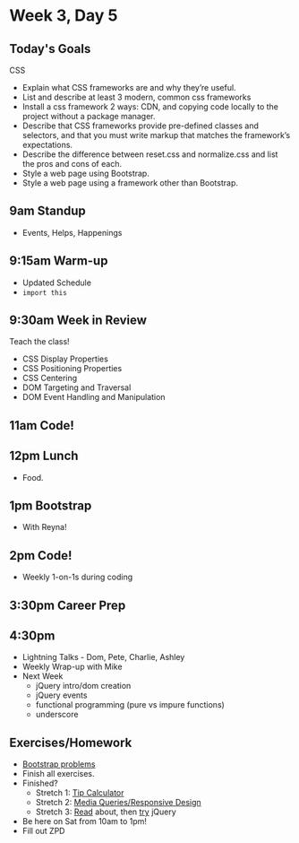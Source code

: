 # Week 3, Day 5

## Today's Goals

CSS

  - Explain what CSS frameworks are and why they’re useful.
  - List and describe at least 3 modern, common css frameworks
  - Install a css framework 2 ways: CDN, and copying code locally to the project without a package manager.
  - Describe that CSS frameworks provide pre-defined classes and selectors, and that you must write markup that matches the framework’s expectations.
  - Describe the difference between reset.css and normalize.css and list the pros and cons of each.
  - Style a web page using Bootstrap.
  - Style a web page using a framework other than Bootstrap.

## 9am Standup

- Events, Helps, Happenings

## 9:15am Warm-up

- Updated Schedule
- `import this`

## 9:30am Week in Review

Teach the class!

- CSS Display Properties
- CSS Positioning Properties
- CSS Centering
- DOM Targeting and Traversal
- DOM Event Handling and Manipulation

## 11am Code!

## 12pm Lunch

- Food.

## 1pm Bootstrap

- With Reyna!

## 2pm Code!

- Weekly 1-on-1s during coding

## 3:30pm Career Prep

## 4:30pm

- Lightning Talks - Dom, Pete, Charlie, Ashley
- Weekly Wrap-up with Mike
- Next Week
  - jQuery intro/dom creation
  - jQuery events
  - functional programming (pure vs impure functions)
  - underscore

## Exercises/Homework

- [Bootstrap problems](https://github.com/lewagon/bootstrap-challenges)
- Finish all exercises.
- Finished?
  - Stretch 1: [Tip Calculator](https://github.com/gSchool/tip-calculator-html-js)
  - Stretch 2: [Media Queries/Responsive Design](https://github.com/gSchool/media-query-css-exercise)
  - Stretch 3: [Read](https://learn.jquery.com/events/) about, then [try](https://github.com/gSchool/jquery-practice-01) jQuery
- Be here on Sat from 10am to 1pm!
- Fill out ZPD
